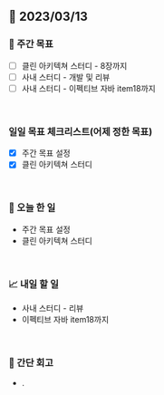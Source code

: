 ## 📅 2023/03/13


### 👏 주간 목표

- [ ] 클린 아키텍쳐 스터디 - 8장까지
- [ ] 사내 스터디 - 개발 및 리뷰
- [ ] 사내 스터디 - 이펙티브 자바 item18까지

<br/>

### 일일 목표 체크리스트(어제 정한 목표)

- [x] 주간 목표 설정
- [x] 클린 아키텍쳐 스터디

<br/>

### 💯 오늘 한 일

- 주간 목표 설정
- 클린 아키텍쳐 스터디

<br/>

### 📈 내일 할 일

- 사내 스터디 - 리뷰
- 이펙티브 자바 item18까지
  
<br/>

### 🤔 간단 회고

- .
 
